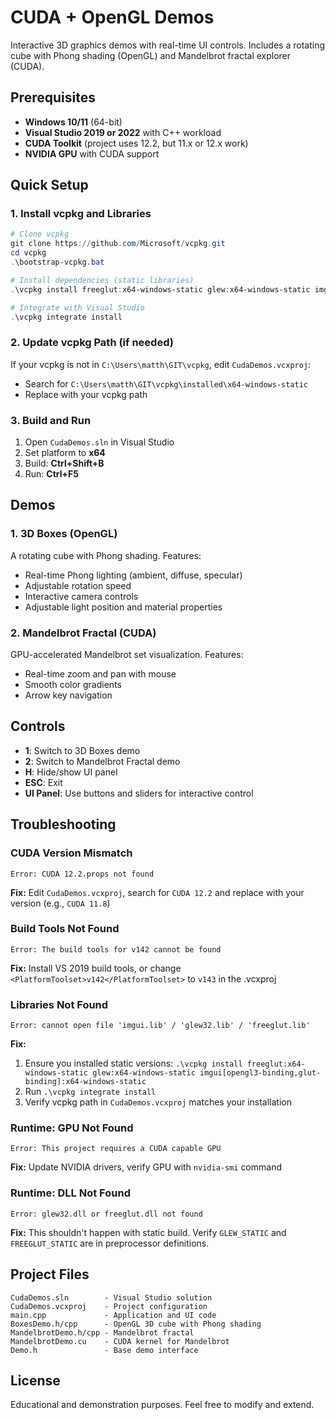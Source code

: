 # CUDA + OpenGL Demos

Interactive 3D graphics demos with real-time UI controls. Includes a rotating cube with Phong shading (OpenGL) and Mandelbrot fractal explorer (CUDA).

## Prerequisites

- **Windows 10/11** (64-bit)
- **Visual Studio 2019 or 2022** with C++ workload
- **CUDA Toolkit** (project uses 12.2, but 11.x or 12.x work)
- **NVIDIA GPU** with CUDA support

## Quick Setup

### 1. Install vcpkg and Libraries

```powershell
# Clone vcpkg
git clone https://github.com/Microsoft/vcpkg.git
cd vcpkg
.\bootstrap-vcpkg.bat

# Install dependencies (static libraries)
.\vcpkg install freeglut:x64-windows-static glew:x64-windows-static imgui[opengl3-binding,glut-binding]:x64-windows-static

# Integrate with Visual Studio
.\vcpkg integrate install
```

### 2. Update vcpkg Path (if needed)

If your vcpkg is not in `C:\Users\matth\GIT\vcpkg`, edit `CudaDemos.vcxproj`:
- Search for `C:\Users\matth\GIT\vcpkg\installed\x64-windows-static`
- Replace with your vcpkg path

### 3. Build and Run

1. Open `CudaDemos.sln` in Visual Studio
2. Set platform to **x64**
3. Build: **Ctrl+Shift+B**
4. Run: **Ctrl+F5**

## Demos

### 1. 3D Boxes (OpenGL)
A rotating cube with Phong shading. Features:
- Real-time Phong lighting (ambient, diffuse, specular)
- Adjustable rotation speed
- Interactive camera controls
- Adjustable light position and material properties

### 2. Mandelbrot Fractal (CUDA)
GPU-accelerated Mandelbrot set visualization. Features:
- Real-time zoom and pan with mouse
- Smooth color gradients
- Arrow key navigation

## Controls

- **1**: Switch to 3D Boxes demo
- **2**: Switch to Mandelbrot Fractal demo
- **H**: Hide/show UI panel
- **ESC**: Exit
- **UI Panel**: Use buttons and sliders for interactive control

## Troubleshooting

### CUDA Version Mismatch
```
Error: CUDA 12.2.props not found
```
**Fix:** Edit `CudaDemos.vcxproj`, search for `CUDA 12.2` and replace with your version (e.g., `CUDA 11.8`)

### Build Tools Not Found
```
Error: The build tools for v142 cannot be found
```
**Fix:** Install VS 2019 build tools, or change `<PlatformToolset>v142</PlatformToolset>` to `v143` in the .vcxproj

### Libraries Not Found
```
Error: cannot open file 'imgui.lib' / 'glew32.lib' / 'freeglut.lib'
```
**Fix:** 
1. Ensure you installed static versions: `.\vcpkg install freeglut:x64-windows-static glew:x64-windows-static imgui[opengl3-binding,glut-binding]:x64-windows-static`
2. Run `.\vcpkg integrate install`
3. Verify vcpkg path in `CudaDemos.vcxproj` matches your installation

### Runtime: GPU Not Found
```
Error: This project requires a CUDA capable GPU
```
**Fix:** Update NVIDIA drivers, verify GPU with `nvidia-smi` command

### Runtime: DLL Not Found
```
Error: glew32.dll or freeglut.dll not found
```
**Fix:** This shouldn't happen with static build. Verify `GLEW_STATIC` and `FREEGLUT_STATIC` are in preprocessor definitions.

## Project Files

```
CudaDemos.sln        - Visual Studio solution
CudaDemos.vcxproj    - Project configuration
main.cpp             - Application and UI code
BoxesDemo.h/cpp      - OpenGL 3D cube with Phong shading
MandelbrotDemo.h/cpp - Mandelbrot fractal
MandelbrotDemo.cu    - CUDA kernel for Mandelbrot
Demo.h               - Base demo interface
```

## License

Educational and demonstration purposes. Feel free to modify and extend.
